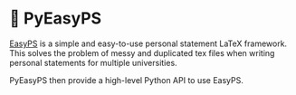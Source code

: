# 📄 PyEasyPS

[EasyPS](https://github.com/salfaris/EasyPS) is a simple and easy-to-use personal statement LaTeX framework. This solves the problem of messy and duplicated tex files when writing personal statements for multiple universities.

PyEasyPS then provide a high-level Python API to use EasyPS.
